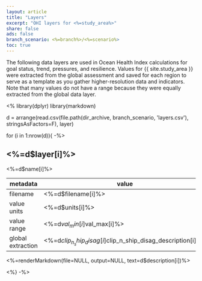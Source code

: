 ```yaml
---
layout: article
title: "Layers"
excerpt: "OHI layers for <%=study_area%>"
share: false
ads: false
branch_scenario: <%=branch%>/<%=scenario%>
toc: true
---
```


The following data layers are used in Ocean Health Index calculations for goal status, trend, pressures, and resilience. Values for {{ site.study_area }} were extracted from the global assessment and saved for each region to serve as a template as you gather higher-resolution data and indicators. Note that many values do not have a range because they were equally extracted from the global data layer.

<%
library(dplyr)
library(markdown)

d = arrange(read.csv(file.path(dir_archive, branch_scenario, 'layers.csv'), stringsAsFactors=F), layer)

for (i in 1:nrow(d)){ -%>

## <%=d$layer[i]%>

<%=d$name[i]%>

| metadata          | value                                                                |
|-------------------|----------------------------------------------------------------------|
| filename          | <%=d$filename[i]%>                                                   |
| value units       | <%=d$units[i]%>                                                      |
| value range       | <%=d$val_min[i]%> to <%=d$val_max[i]%>                               |
| global extraction | <%=d$clip_n_ship_disag[i]%>: <%=d$clip_n_ship_disag_description[i]%> |

<%=renderMarkdown(file=NULL, output=NULL, text=d$description[i])%>

<%} -%>
